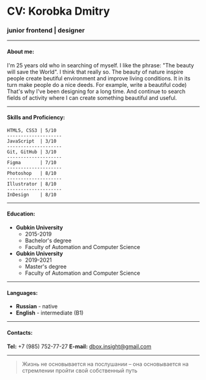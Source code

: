 # CV: Korobka Dmitry
### junior frontend | designer
***
#### About me:
I'm 25 years old who in searching of myself. I like the phrase: "The beauty will save the World". I think that really so. The beauty of nature inspire people create beutiful environment and improve living conditions. It in its turn make people do a nice deeds. For example, write a beautiful code) That's why I've been designing for a long time. And continue to search fields of activity where I can create something beautiful and useful.
***
#### Skills and Proficiency:
    HTML5, CSS3 | 5/10
    --------------------
    JavaScript  | 3/10
    --------------------
    Git, GitHub | 3/10
    --------------------
    Figma       | 7/10
    --------------------
    Photoshop   | 8/10
    --------------------
    Illustrator | 8/10
    --------------------
    InDesign    | 8/10

***
#### Education:
* **Gubkin University** 
    + 2015-2019
    + Bachelor's degree
    + Faculty of Automation and Computer Science 
* **Gubkin University** 
    + 2019-2021
    + Master's degree
    + Faculty of Automation and Computer Science
***
#### Languages:
* **Russian** - native
* **English** - intermediate (B1)
***
#### Contacts:
**Tel:** +7 (985) 752-77-27
**E-mail:** dbox.insight@gmail.com
***
> Жизнь не основывается на послушании – она основывается на стремлении пройти свой собственный путь
